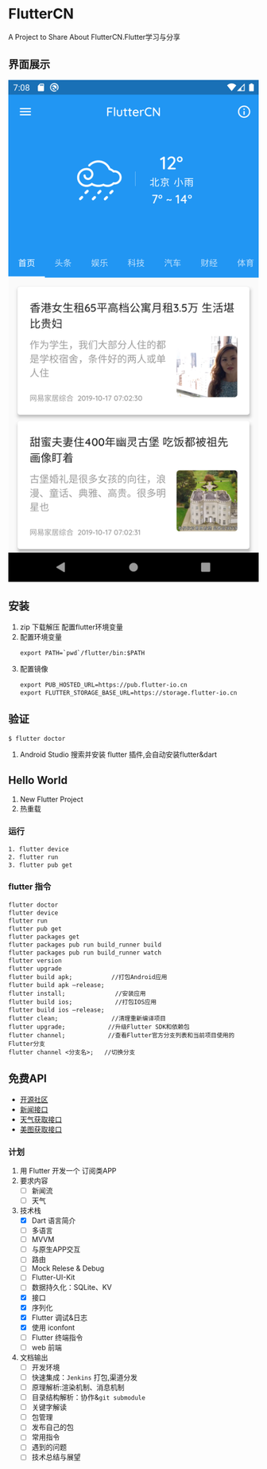# FlutterCN
A Project to Share About FlutterCN.Flutter学习与分享

## 界面展示
<div align="center">

![home](./art/home.png)

</div>

## 安装
1. zip 下载解压 配置flutter环境变量
2. 配置环境变量
	```
    export PATH=`pwd`/flutter/bin:$PATH
	```
3. 配置镜像
	```
    export PUB_HOSTED_URL=https://pub.flutter-io.cn
    export FLUTTER_STORAGE_BASE_URL=https://storage.flutter-io.cn
	```

## 验证
```
$ flutter doctor
```
1. Android Studio 搜索并安装 flutter 插件,会自动安装flutter&dart

## Hello World
1. New Flutter Project
2. 热重载

### 运行
```
1. flutter device
2. flutter run
3. flutter pub get
```

### flutter 指令
```
flutter doctor
flutter device
flutter run
flutter pub get
flutter packages get
flutter packages pub run build_runner build
flutter packages pub run build_runner watch
flutter version
flutter upgrade
flutter build apk;           //打包Android应用
flutter build apk –release;
flutter install;              //安装应用
flutter build ios;            //打包IOS应用
flutter build ios –release;
flutter clean;               //清理重新编译项目
flutter upgrade;            //升级Flutter SDK和依赖包
flutter channel;            //查看Flutter官方分支列表和当前项目使用的Flutter分支
flutter channel <分支名>;   //切换分支
```

## 免费API
- [开源社区](https://www.apiopen.top/api.html#top)
- [新闻接口](https://www.apiopen.top/journalismApi)
- [天气获取接口](https://www.apiopen.top/weatherApi?city=成都)
- [美图获取接口](https://www.apiopen.top/meituApi?page=1)

### 计划
1. 用 Flutter 开发一个 订阅类APP
2. 要求内容
    - [ ] 新闻流
    - [ ] 天气
3. 技术栈
    - [x] Dart 语言简介
	- [ ] 多语言		
    - [ ] MVVM		
    - [ ] 与原生APP交互					
    - [ ] 路由
	- [ ] Mock Relese & Debug
    - [ ] Flutter-UI-Kit					
    - [ ] 数据持久化：SQLite、KV
    - [x] 接口
    - [x] 序列化
    - [x] Flutter 调试&日志
	- [x] 使用 iconfont
	- [ ] Flutter 终端指令
    - [ ] web 前端		
4. 文档输出
    - [ ] 开发环境
	- [ ] 快速集成：`Jenkins` 打包,渠道分发
    - [ ] 原理解析:渲染机制、消息机制
    - [ ] 目录结构解析：协作&`git submodule`        
    - [ ] 关键字解读
    - [ ] 包管理
    - [ ] 发布自己的包
    - [ ] 常用指令
    - [ ] 遇到的问题
    - [ ] 技术总结与展望
